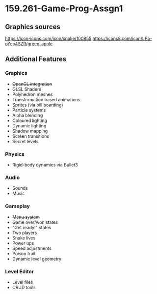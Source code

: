 # 159.261-Game-Prog-Assgn1
## Graphics sources
https://icon-icons.com/icon/snake/100855
https://icons8.com/icon/LPo-oYep4SZR/green-apple
## Additional Features
### Graphics
- ~~OpenGL integration~~
- GLSL Shaders
- Polyhedron meshes
- Transformation based animations
- Sprites (via bill boarding)
- Particle systems
- Alpha blending
- Coloured lighting
- Dynamic lighting
- Shadow mapping
- Screen transitions
- Secret levels
### Physics
- Rigid-body dynamics via Bullet3
### Audio
- Sounds
- Music
### Gameplay
- ~~Menu system~~
- Game over/won states
- "Get ready!" states
- Two players
- Snake lives
- Power ups
- Speed adjustments
- Poison fruit
- Dynamic level geometry
### Level Editor
- Level files
- CRUD tools
